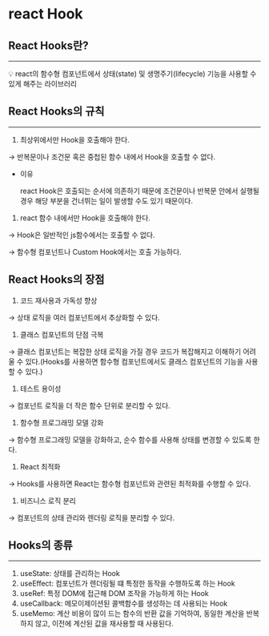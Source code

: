# react Hook

## React Hooks란?

---

<aside>
💡 react의 함수형 컴포넌트에서 상태(state) 및 생명주기(lifecycle) 기능을 사용할 수 있게 해주는 라이브러리

</aside>

## React Hooks의 규칙

---

1. 최상위에서만 Hook을 호출해야 한다.

→ 반복문이나 조건문 혹은 중첩된 함수 내에서 Hook을 호출할 수 없다.

- 이유
    
    react Hook은 호출되는 순서에 의존하기 때문에 조건문이나 반복문 안에서 실행될 경우 해당 부분을 건너뛰는 일이 발생할 수도 있기 때문이다.
    
1. react 함수 내에서만 Hook을 호출해야 한다.

→ Hook은 일반적인 js함수에서는 호출할 수 없다.

→ 함수형 컴포넌트나 Custom Hook에서는 호출 가능하다.

## React Hooks의 장점

1. 코드 재사용과 가독성 향상

→ 상태 로직을 여러 컴포넌트에서 추상화할 수 있다.

1. 클래스 컴포넌트의 단점 극복

→ 클래스 컴포넌트는 복잡한 상태 로직을 가질 경우 코드가 복잡해지고 이해하기 어려울 수 있다.(Hooks를 사용하면 함수형 컴포넌트에서도 클래스 컴포넌트의 기능을 사용할 수 있다.)

1. 테스트 용이성

→ 컴포넌트 로직을 더 작은 함수 단위로 분리할 수 있다.

1. 함수형 프로그래밍 모델 강화

→ 함수형 프로그래밍 모델을 강화하고, 순수 함수를 사용해 상태를 변경할 수 있도록 한다.

1. React 최적화

→ Hooks를 사용하면 React는 함수형 컴포넌트와 관련된 최적화를 수행할 수 있다.

1. 비즈니스 로직 분리

→ 컴포넌트의 상태 관리와 렌더링 로직을 분리할 수 있다.

## Hooks의 종류

---

1. useState: 상태를 관리하는 Hook
2. useEffect: 컴포넌트가 렌더링될 떄 특정한 동작을 수행하도록 하는 Hook
3. useRef: 특정 DOM에 접근해 DOM 조작을 가능하게 하는 Hook
4. useCallback: 메모이제이션된 콜백함수를 생성하는 데 사용되는 Hook
5. useMemo: 계산 비용이 많이 드는 함수의 반환 값을 기억하여, 동일한 계산을 반복하지 않고, 이전에 계산된 값을 재사용할 때 사용된다.